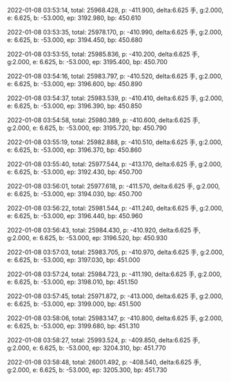 2022-01-08 03:53:14, total: 25968.428, p: -411.900, delta:6.625 手, g:2.000, e: 6.625, b: -53.000, ep: 3192.980, bp: 450.610

2022-01-08 03:53:35, total: 25978.170, p: -410.990, delta:6.625 手, g:2.000, e: 6.625, b: -53.000, ep: 3194.450, bp: 450.680

2022-01-08 03:53:55, total: 25985.836, p: -410.200, delta:6.625 手, g:2.000, e: 6.625, b: -53.000, ep: 3195.400, bp: 450.700

2022-01-08 03:54:16, total: 25983.797, p: -410.520, delta:6.625 手, g:2.000, e: 6.625, b: -53.000, ep: 3196.600, bp: 450.890

2022-01-08 03:54:37, total: 25983.539, p: -410.410, delta:6.625 手, g:2.000, e: 6.625, b: -53.000, ep: 3196.390, bp: 450.850

2022-01-08 03:54:58, total: 25980.389, p: -410.600, delta:6.625 手, g:2.000, e: 6.625, b: -53.000, ep: 3195.720, bp: 450.790

2022-01-08 03:55:19, total: 25982.888, p: -410.510, delta:6.625 手, g:2.000, e: 6.625, b: -53.000, ep: 3196.370, bp: 450.860

2022-01-08 03:55:40, total: 25977.544, p: -413.170, delta:6.625 手, g:2.000, e: 6.625, b: -53.000, ep: 3192.430, bp: 450.700

2022-01-08 03:56:01, total: 25977.618, p: -411.570, delta:6.625 手, g:2.000, e: 6.625, b: -53.000, ep: 3194.030, bp: 450.700

2022-01-08 03:56:22, total: 25981.544, p: -411.240, delta:6.625 手, g:2.000, e: 6.625, b: -53.000, ep: 3196.440, bp: 450.960

2022-01-08 03:56:43, total: 25984.430, p: -410.920, delta:6.625 手, g:2.000, e: 6.625, b: -53.000, ep: 3196.520, bp: 450.930

2022-01-08 03:57:03, total: 25983.705, p: -410.970, delta:6.625 手, g:2.000, e: 6.625, b: -53.000, ep: 3197.030, bp: 451.000

2022-01-08 03:57:24, total: 25984.723, p: -411.190, delta:6.625 手, g:2.000, e: 6.625, b: -53.000, ep: 3198.010, bp: 451.150

2022-01-08 03:57:45, total: 25971.872, p: -413.000, delta:6.625 手, g:2.000, e: 6.625, b: -53.000, ep: 3199.000, bp: 451.500

2022-01-08 03:58:06, total: 25983.147, p: -410.800, delta:6.625 手, g:2.000, e: 6.625, b: -53.000, ep: 3199.680, bp: 451.310

2022-01-08 03:58:27, total: 25993.524, p: -409.850, delta:6.625 手, g:2.000, e: 6.625, b: -53.000, ep: 3204.310, bp: 451.770

2022-01-08 03:58:48, total: 26001.492, p: -408.540, delta:6.625 手, g:2.000, e: 6.625, b: -53.000, ep: 3205.300, bp: 451.730